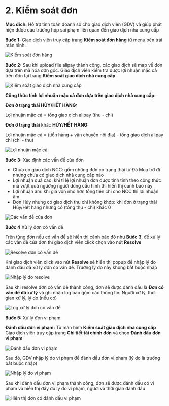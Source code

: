 # 2. Kiểm soát đơn

**Mục đích:** Hỗ trợ tính toán doanh số cho giao dịch viên (GDV) và giúp phát hiện được các trường hợp sai phạm liên quan đến giao dịch nhà cung cấp

**Bước 1:** Giao dịch viên truy cập trang **Kiểm soát đơn hàng** từ menu bên trái màn hình.

![Kiểm soát đơn hàng](https://user-images.githubusercontent.com/76998374/105332814-976d9600-5c07-11eb-8968-d4975eb224fa.png)

**Bước 2:** Sau khi upload file alipay thành công, các giao dịch sẽ map về đơn dựa trên mã hóa đơn gốc. Giao dịch viên kiểm tra được lợi nhuận mặc cả trên đơn tại trang **Kiểm soát giao dịch nhà cung cấp**

![Kiểm soát giao dịch nhà cung cấp](https://user-images.githubusercontent.com/76998374/105333497-617ce180-5c08-11eb-94ba-57917abb870b.png)

**Công thức tính lợi nhuận mặc cả đơn dựa trên giao dịch nhà cung cấp:**

**Đơn ở trạng thái HỦY/HẾT HÀNG:**

Lợi nhuận mặc cả = tổng giao dịch alipay (thu - chi)

**Đơn ở trạng thái** khác **HỦY/HẾT HÀNG:**

Lợi nhuận mặc cả = (tiền hàng + vận chuyển nội địa) - tổng giao dịch alipay chi (chi - thu)

![Lợi nhuận mặc cả](https://user-images.githubusercontent.com/76998374/105334752-d1d83280-5c09-11eb-83a6-27b8e725c645.png)

**Bước 3:** Xác định các vấn đề của đơn

* Chưa có giao dịch NCC: gồm những đơn có trạng thái từ Đã Mua trở đi nhưng chưa có giao dịch nhà cung cấp nào
* Lợi nhuận quá cao: khi tỉ lệ lợi nhuận đơn được tính tính theo công thức mà vượt quá ngưỡng người dùng cấu hình thì hiển thị cảnh báo này
* Lợi nhuận âm: khi giá vốn nhỏ hơn tổng tiền chi cho NCC thì lợi nhuận âm
* Đơn Hủy nhưng có giao dịch thu chi không khớp: khi đơn ở trạng thái Hủy/Hết hàng nhưng có (tổng thu - chi) khác 0

![Các vấn đề của đơn](https://user-images.githubusercontent.com/76998374/105335820-187a5c80-5c0b-11eb-9956-17416eeec57c.png)

**Bước 4** Xử lý đơn có vấn đề

Trên từng đơn nếu có vấn đề sẽ hiển thị cảnh báo đỏ như **Bước 3**, để xử lý các vấn đề của đơn thì giao dịch viên click chọn vào nút **Resolve**

![Resolve đơn có vấn đề](https://user-images.githubusercontent.com/76998374/105336468-dbfb3080-5c0b-11eb-9fc1-ff81b9b53aaf.png)

Khi giao dịch viên click vào nút **Resolve** sẽ hiển thị popup để nhập lý do đánh dấu đã xử lý đơn có vấn đề. Trường lý do này không bắt buộc nhập

![Nhập lý do resolve](https://user-images.githubusercontent.com/76998374/105336866-4dd37a00-5c0c-11eb-9e69-5fcbcb99ab82.png)

Sau khi resolve đơn có vấn đề thành công, đơn sẽ được đánh dấu là **Đơn có vấn đề đã xử lý** và ghi nhận log bao gồm các thông tin: Người xử lý, thời gian xử lý, lý do (nếu có)

![Log xử lý đơn có vấn đề](https://user-images.githubusercontent.com/76998374/105337468-0699b900-5c0d-11eb-9f20-b17c5f6b9401.png)

**Bước 5:** Xử lý đơn vi phạm

**Đánh dấu đơn vi phạm:** Từ màn hình **Kiểm soát giao dịch nhà cung cấp** Giao dịch viên truy cập trang **Chi tiết tài chính đơn** và chọn **Đánh dấu đơn vi phạm**

![Đánh dấu đơn vi phạm](https://user-images.githubusercontent.com/76998374/105572701-5e5e2e80-5d8b-11eb-981e-3de5f1d90300.png)

Sau đó, GDV nhập lý do vi phạm để đánh dấu đơn vi phạm (lý do là trường bắt buộc nhập)

![Nhập lý do vi phạm](https://user-images.githubusercontent.com/76998374/105572724-88afec00-5d8b-11eb-8b2c-4e89b135e472.png)

Sau khi đánh dấu đơn vi phạm thành công, đơn sẽ được đánh dấu có vi phạm và hiển thị đầy đủ lý do vi phạm, người và thời gian đánh dấu

![Hiển thị đơn có đánh dấu vi phạm](https://user-images.githubusercontent.com/76998374/105572748-b006b900-5d8b-11eb-9bdb-c0cf68e0429a.png)

